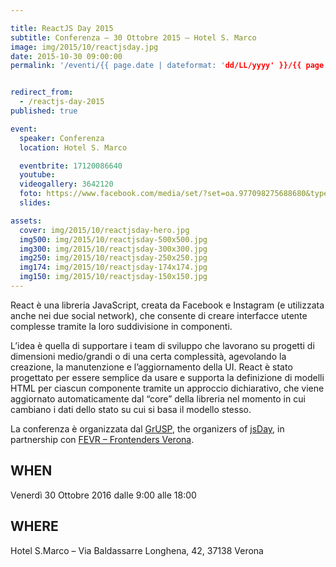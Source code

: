 ```yaml
---

title: ReactJS Day 2015
subtitle: Conferenza – 30 Ottobre 2015 – Hotel S. Marco
image: img/2015/10/reactjsday.jpg
date: 2015-10-30 09:00:00
permalink: '/eventi/{{ page.date | dateformat: 'dd/LL/yyyy' }}/{{ page.fileSlug | slug }}/index.html'


redirect_from:
  - /reactjs-day-2015
published: true

event:
  speaker: Conferenza
  location: Hotel S. Marco

  eventbrite: 17120086640
  youtube:
  videogallery: 3642120
  foto: https://www.facebook.com/media/set/?set=oa.977098275688680&type=1
  slides:

assets:
  cover: img/2015/10/reactjsday-hero.jpg
  img500: img/2015/10/reactjsday-500x500.jpg
  img300: img/2015/10/reactjsday-300x300.jpg
  img250: img/2015/10/reactjsday-250x250.jpg
  img174: img/2015/10/reactjsday-174x174.jpg
  img150: img/2015/10/reactjsday-150x150.jpg
---
```


React è una libreria JavaScript, creata da Facebook e Instagram (e utilizzata anche nei due social network),
che consente di creare interfacce utente complesse tramite la loro suddivisione in componenti.

L’idea è quella di supportare i team di sviluppo che lavorano su progetti di dimensioni medio/grandi o di una
certa complessità, agevolando la creazione, la manutenzione e l’aggiornamento della UI. React è stato progettato
per essere semplice da usare e supporta la definizione di modelli HTML per ciascun componente tramite un
approccio dichiarativo, che viene aggiornato automaticamente dal “core” della libreria nel momento in cui
cambiano i dati dello stato su cui si basa il modello stesso.

La conferenza è organizzata dal [GrUSP](http://www.grusp.org/), the organizers of [jsDay](http://jsday.it/),
in partnership con [FEVR – Frontenders Verona](http://www.fevr.it/).

## WHEN

Venerdì 30 Ottobre 2016 dalle 9:00 alle 18:00

## WHERE

Hotel S.Marco – Via Baldassarre Longhena, 42, 37138 Verona
